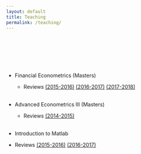 ```yaml
---
layout: default
title: Teaching
permalink: /teaching/
---
```


<br><br><br><br><br>
* Financial Econometrics (Masters)
  - Reviews
    [(2015-2016)](https://www.dropbox.com/s/smptr6avoiagkx5/FE_15-16.pdf?dl=0)
    [(2016-2017)](https://www.dropbox.com/s/dktj7h4ck3u2j6o/FE_16-17.pdf?dl=0)
    [(2017-2018)](https://www.dropbox.com/s/coxuxd2p63bs0np/FE_17-18.pdf?dl=0)
<br><br>

* Advanced Econometrics III (Masters)
  - Reviews
    [(2014-2015)](https://www.dropbox.com/s/ykamw7flu8234ou/AdvMetrics_14-15.pdf?dl=0)
<br><br>
<!-- Software -->
* Introduction to Matlab
<!--  - Materials -->
  - Reviews
    [(2015-2016)](https://www.dropbox.com/s/ony5tx2wrumedce/Matlab_15-16.pdf?dl=0)
    [(2016-2017)](https://www.dropbox.com/s/jk7m80ndtwcutso/Matlab_17-18.pdf?dl=0)
<!-- * Introduction to R -->
<!--  - Materials -->
